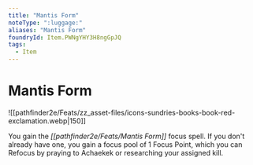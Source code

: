 ```yaml
---
title: "Mantis Form"
noteType: ":luggage:"
aliases: "Mantis Form"
foundryId: Item.PWNgYHY3H8ngGpJQ
tags:
  - Item
---
```


# Mantis Form
![[pathfinder2e/Feats/zz_asset-files/icons-sundries-books-book-red-exclamation.webp|150]]

You gain the _[[pathfinder2e/Feats/Mantis Form]]_ focus spell. If you don't already have one, you gain a focus pool of 1 Focus Point, which you can Refocus by praying to Achaekek or researching your assigned kill.
